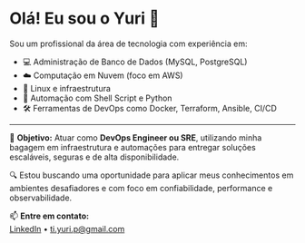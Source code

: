 # Olá! Eu sou o Yuri 👋

Sou um profissional da área de tecnologia com experiência em:

- 💻 Administração de Banco de Dados (MySQL, PostgreSQL)
- ☁️ Computação em Nuvem (foco em AWS)
- 🐧 Linux e infraestrutura
- 🔁 Automação com Shell Script e Python
- 🛠️ Ferramentas de DevOps como Docker, Terraform, Ansible, CI/CD

---

🎯 **Objetivo:** Atuar como **DevOps Engineer ou SRE**, utilizando minha bagagem em infraestrutura e automações para entregar soluções escaláveis, seguras e de alta disponibilidade.

🔍 Estou buscando uma oportunidade para aplicar meus conhecimentos em ambientes desafiadores e com foco em confiabilidade, performance e observabilidade.

📫 **Entre em contato:**  
[LinkedIn](https://linkedin.com/in/yuriferreirap) • ti.yuri.p@gmail.com
